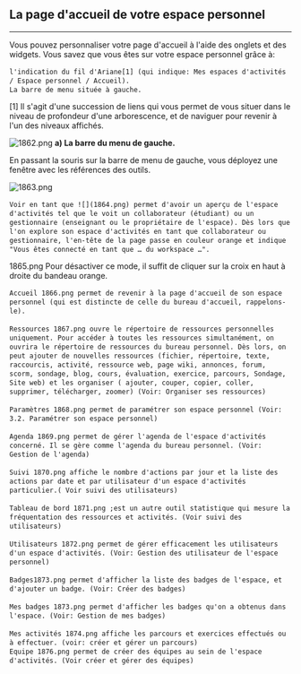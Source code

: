 ## La page d'accueil de votre espace personnel

---
Vous pouvez personnaliser votre page d'accueil à l'aide des onglets et des widgets.
Vous savez que vous êtes sur votre espace personnel grâce à:

    l'indication du fil d'Ariane[1] (qui indique: Mes espaces d'activités / Espace personnel / Accueil).
    La barre de menu située à gauche.

[1] Il s'agit d'une succession de liens qui vous permet de vous situer dans le niveau de profondeur d'une arborescence, et de naviguer pour revenir à l'un des niveaux affichés.

![1862.png](http://www.claroline.net/uploads/custom/images/1862.png)
**a) La barre du menu de gauche.**

En passant la souris sur la barre de menu de gauche, vous déployez une fenêtre avec les références des outils.

![1863.png](http://www.claroline.net/uploads/custom/images/1863.png)

    Voir en tant que ![](1864.png) permet d'avoir un aperçu de l'espace d'activités tel que le voit un collaborateur (étudiant) ou un gestionnaire (enseignant ou le propriétaire de l'espace). Dès lors que l'on explore son espace d'activités en tant que collaborateur ou gestionnaire, l'en-tête de la page passe en couleur orange et indique "Vous êtes connecté en tant que … du workspace …".


1865.png
Pour désactiver ce mode, il suffit de cliquer sur la croix en haut à droite du bandeau orange.

    Accueil 1866.png permet de revenir à la page d'accueil de son espace personnel (qui est distincte de celle du bureau d'accueil, rappelons-le).

    Ressources 1867.png ouvre le répertoire de ressources personnelles uniquement. Pour accéder à toutes les ressources simultanément, on ouvrira le répertoire de ressources du bureau personnel. Dès lors, on peut ajouter de nouvelles ressources (fichier, répertoire, texte, raccourcis, activité, ressource web, page wiki, annonces, forum, scorm, sondage, blog, cours, évaluation, exercice, parcours, Sondage, Site web) et les organiser ( ajouter, couper, copier, coller, supprimer, télécharger, zoomer) (Voir: Organiser ses ressources)

    Paramètres 1868.png permet de paramétrer son espace personnel (Voir: 3.2. Paramétrer son espace personnel)

    Agenda 1869.png permet de gérer l'agenda de l'espace d'activités concerné. Il se gère comme l'agenda du bureau personnel. (Voir: Gestion de l'agenda)

    Suivi 1870.png affiche le nombre d'actions par jour et la liste des actions par date et par utilisateur d'un espace d'activités particulier.( Voir suivi des utilisateurs)

    Tableau de bord 1871.png ;est un autre outil statistique qui mesure la fréquentation des ressources et activités. (Voir suivi des utilisateurs)

    Utilisateurs 1872.png permet de gérer efficacement les utilisateurs d'un espace d'activités. (Voir: Gestion des utilisateur de l'espace personnel)

    Badges1873.png permet d'afficher la liste des badges de l'espace, et d'ajouter un badge. (Voir: Créer des badges)

    Mes badges 1873.png permet d'afficher les badges qu'on a obtenus dans l'espace. (Voir: Gestion de mes badges)

    Mes activités 1874.png affiche les parcours et exercices effectués ou à effectuer. (voir: créer et gérer un parcours)
    Equipe 1876.png permet de créer des équipes au sein de l'espace d'activités. (Voir créer et gérer des équipes)

